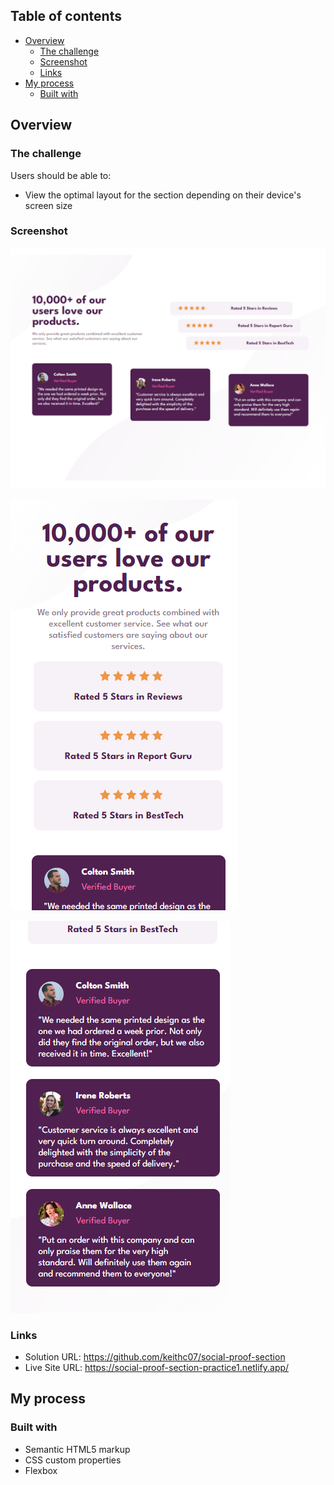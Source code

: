 ## Table of contents

- [Overview](#overview)
  - [The challenge](#the-challenge)
  - [Screenshot](#screenshot)
  - [Links](#links)
- [My process](#my-process)
  - [Built with](#built-with)

## Overview

### The challenge

Users should be able to:

- View the optimal layout for the section depending on their device's screen size

### Screenshot

![screenshot-1](screenshots/screenshot-1.png)

![screenshot-2](screenshots/screenshot-2.png)

![screenshot-3](screenshots/screenshot-3.png)

### Links

- Solution URL: https://github.com/keithc07/social-proof-section
- Live Site URL: https://social-proof-section-practice1.netlify.app/

## My process

### Built with

- Semantic HTML5 markup
- CSS custom properties
- Flexbox
